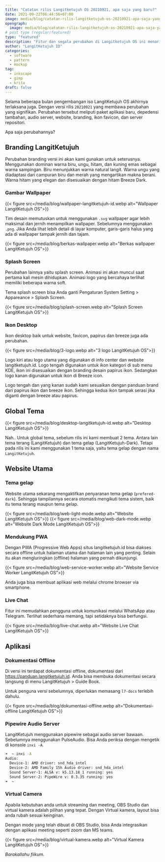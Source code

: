 ```yaml
---
title: "Catatan rilis Langitketujuh OS 20210921, apa saja yang baru?"
date: 2021-09-22T06:44:56+07:00
image: media/blog/catatan-rilis-langitketujuh-os-20210921-apa-saja-yang-baru.jpg
opengraph:
  image: media/blog/catatan-rilis-langitketujuh-os-20210921-apa-saja-yang-baru.jpg
# post type (regular/featured)
type: "featured"
description: "Fitur dan segala perubahan di Langitketujuh OS ini menarik untuk diketahui."
author: "LangitKetujuh ID"
categories:
  - software
  - pattern
  - mockup
tag:
  - inkscape
  - gimp
  - krita
draft: false
---
```


Selama beberapa bulan pengembangan iso LangitKetujuh OS akhirnya terlaksana juga. Dengan versi rilis `20210921` yang membawa perubahan yang signifikan. Perubahan tersebut meliputi paket aplikasi baru, depedensi tambahan, audio server, website, branding, ikon favicon, dan server repositori.

Apa saja perubahannya?

## Branding LangitKetujuh

Perubahan branding versi ini akan kami gunakan untuk seterusnya. Menggunakan dominan warna biru, ungu, hitam, dan kuning emas sebagai warna sampingan. Biru menunjukkan warna natural langit. Warna ungu yang diadaptasi dari campuran biru dan merah yang mengartikan makna berani. Warna hitam yang elegan dan disesuaikan dengan hitam Breeze Dark.

### Gambar Wallpaper

{{< figure src=/media/blog/wallpaper-langitketujuh-id.webp alt="Wallpaper LangitKetujuh OS">}}

Tim desain memutuskan untuk menggunakan `.svg` wallpaper agar lebih maksimal dan jernih menampilkan wallpaper. Sebelumnya menggunakan `.png`. Jika Anda lihat lebih detail di layar komputer, garis-garis halus yang ada di wallpaper tampak jernih dan tajam.

{{< figure src=/media/blog/berkas-wallpaper.webp alt="Berkas wallpaper LangitKetujuh OS">}}

### Splash Screen

Perubahan lainnya yaitu splash screen. Animasi ini akan muncul saat pertama kali mesin dihidupkan. Animasi logo yang bercahaya terlihat memiliki beberapa warna soft.

Tema splash screen bisa Anda ganti Pengaturan System Setting > Appareance > Splash Screen.

{{< figure src=/media/blog/splash-screen.webp alt="Splash Screen LangitKetujuh OS">}}

### Ikon Desktop

Ikon desktop baik untuk website, favicon, papirus dan breeze juga ada perubahan.

{{< figure src=/media/blog/3-logo.webp alt="3 logo LangitKetujuh OS">}}

Logo kiri atau logo utama yang digunakan di info center dan website langitketujuh.id. Logo tengah digunakan untuk ikon kategori di sub menu KDE, ikon ini disesuaikan dengan branding desain papirus ikon. Sedangkan logo kanan digunakan untuk ikon di Breeze icon.

Logo tengah dan yang kanan sudah kami sesuaikan dengan panduan brand dari papirus ikon dan breeze ikon. Sehingga kedua ikon tampak serasi jika diganti dengan breeze atau papirus.

## Global Tema

{{< figure src=/media/blog/desktop-langitketujuh-id.webp alt="Desktop LangitKetujuh OS">}}

Nah.. Untuk global tema, sebelum rilis ini kami membuat 2 tema. Antara lain tema terang (LangitKetujuh) dan tema gelap (LangitKetujuh-Dark). Tetapi pada rilis ini kami menggunakan 1 tema saja, yaitu tema gelap dengan nama `LangitKetujuh`.

## Website Utama

### Tema gelap

Website utama sekarang mengaktifkan penyaranan tema gelap (`prefered-dark`). Sehingga tampilannya secara otomatis mengikuti tema sistem, baik itu tema terang maupun tema gelap.

{{< figure src=/media/blog/web-light-mode.webp alt="Website LangitKetujuh OS">}}
{{< figure src=/media/blog/web-dark-mode.webp alt="Website Dark Mode LangitKetujuh OS">}}

### Mendukung PWA

Dengan PWA (Progressive Web Apps) situs langitketujuh.id bisa diakses secara offline untuk halaman utama dan halaman lain yang penting. Selain itu akan mengluringkan (offline) halaman yang pernah dikunjungi.

{{< figure src=/media/blog/web-service-worker.webp alt="Website Service Worker LangitKetujuh OS">}}

Anda juga bisa membuat aplikasi web melalui chrome browser via smartphone.

### Live Chat

Fitur ini memudahkan pengguna untuk komunikasi melalui WhatsApp atau Telegram. Terlihat sederhana memang, tapi setidaknya bisa berfungsi.

{{< figure src=/media/blog/live-chat.webp alt="Website Live Chat LangitKetujuh OS">}}

## Aplikasi

### Dokumentasi Offline

Di versi ini terdapat dokumentasi offline, dokumentasi dari https://panduan.langitketujuh.id. Anda bisa membuka dokumentasi secara langsung di menu LangitKetujuh > Guide Book.

Untuk penguna versi sebelumnya, diperlukan memasang `l7-docs` terlebih dahulu.

{{< figure src=/media/blog/dokumentasi-offline.webp alt="Dokumentasi-offline LangitKetujuh OS">}}

### Pipewire Audio Server

LangitKetujuh menggunakan pipewire sebagai audio server bawaan. Sebelumnya menggunakan PulseAudio. Bisa Anda periksa dengan mengetik di konsole `inxi -A`.

```sh
➜  ~ inxi -A
Audio:
  Device-1: AMD driver: snd_hda_intel
  Device-2: AMD Family 15h Audio driver: snd_hda_intel
  Sound Server-1: ALSA v: k5.13.18_1 running: yes
  Sound Server-2: PipeWire v: 0.3.35 running: yes
➜  ~
```

### Virtual Camera

Apabila kebutuhan anda untuk streaming dan meeting, OBS Studio dan virtual kamera adalah pilihan yang tepat. Dengan Virtual kamera, layout bisa anda rubah sesuai keinginan.

Dengan mode yang telah dibuat di OBS Studio, bisa Anda integrasikan dengan aplikasi meeting seperti zoom dan MS teams.

{{< figure src=/media/blog/virtual-kamera.webp alt="Virtual Kamera LangitKetujuh OS">}}

_Barakallahu fiikum._
